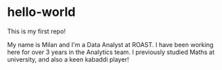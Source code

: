 # hello-world

This is my first repo!

My name is Milan and I'm a Data Analyst at ROAST.
I have been working here for over 3 years in the Analytics team.
I previously studied Maths at university, and also a keen kabaddi player!


